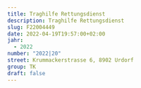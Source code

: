 ```yaml
---
title: Traghilfe Rettungsdienst
description: Traghilfe Rettungsdienst
slug: F22004449
date: 2022-04-19T19:57:00+02:00
jahr:
  - 2022
number: "2022|20"
street: Krummackerstrasse 6, 8902 Urdorf
group: TK
draft: false
---
```

